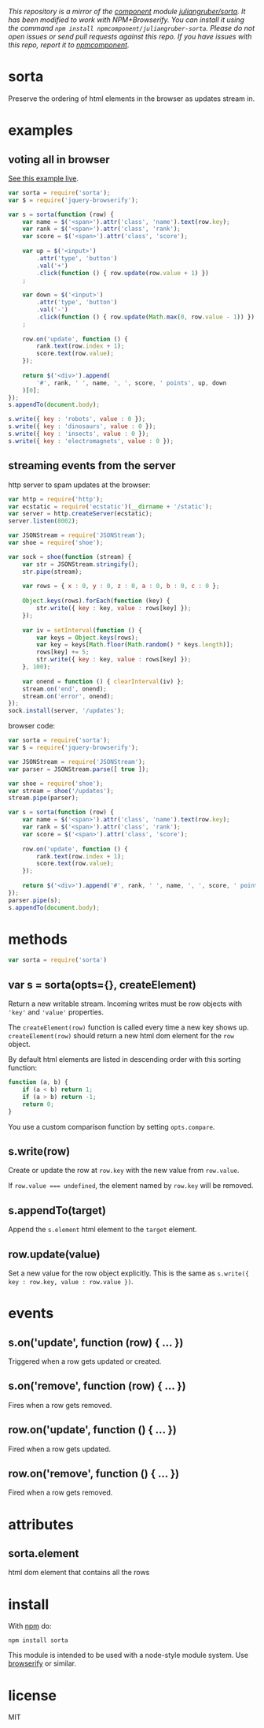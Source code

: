 *This repository is a mirror of the [component](http://component.io) module [juliangruber/sorta](http://github.com/juliangruber/sorta). It has been modified to work with NPM+Browserify. You can install it using the command `npm install npmcomponent/juliangruber-sorta`. Please do not open issues or send pull requests against this repo. If you have issues with this repo, report it to [npmcomponent](https://github.com/airportyh/npmcomponent).*
# sorta

Preserve the ordering of html elements in the browser as updates stream in.

# examples

## voting all in browser

[See this example live](http://substack.net/projects/sorta-vote/).

``` js
var sorta = require('sorta');
var $ = require('jquery-browserify');

var s = sorta(function (row) {
    var name = $('<span>').attr('class', 'name').text(row.key);
    var rank = $('<span>').attr('class', 'rank');
    var score = $('<span>').attr('class', 'score');
    
    var up = $('<input>')
        .attr('type', 'button')
        .val('+')
        .click(function () { row.update(row.value + 1) })
    ;
    
    var down = $('<input>')
        .attr('type', 'button')
        .val('-')
        .click(function () { row.update(Math.max(0, row.value - 1)) })
    ;
    
    row.on('update', function () {
        rank.text(row.index + 1);
        score.text(row.value);
    });
    
    return $('<div>').append(
        '#', rank, ' ', name, ', ', score, ' points', up, down
    )[0];
});
s.appendTo(document.body);

s.write({ key : 'robots', value : 0 });
s.write({ key : 'dinosaurs', value : 0 });
s.write({ key : 'insects', value : 0 });
s.write({ key : 'electromagnets', value : 0 });
```

## streaming events from the server

http server to spam updates at the browser:

``` js
var http = require('http');
var ecstatic = require('ecstatic')(__dirname + '/static');
var server = http.createServer(ecstatic);
server.listen(8002);

var JSONStream = require('JSONStream');
var shoe = require('shoe');

var sock = shoe(function (stream) {
    var str = JSONStream.stringify();
    str.pipe(stream);
    
    var rows = { x : 0, y : 0, z : 0, a : 0, b : 0, c : 0 };
    
    Object.keys(rows).forEach(function (key) {
        str.write({ key : key, value : rows[key] });
    });
    
    var iv = setInterval(function () {
        var keys = Object.keys(rows);
        var key = keys[Math.floor(Math.random() * keys.length)];
        rows[key] += 5;
        str.write({ key : key, value : rows[key] });
    }, 100);
    
    var onend = function () { clearInterval(iv) };
    stream.on('end', onend);
    stream.on('error', onend);
});
sock.install(server, '/updates');
```

browser code:

``` js
var sorta = require('sorta');
var $ = require('jquery-browserify');

var JSONStream = require('JSONStream');
var parser = JSONStream.parse([ true ]);

var shoe = require('shoe');
var stream = shoe('/updates');
stream.pipe(parser);

var s = sorta(function (row) {
    var name = $('<span>').attr('class', 'name').text(row.key);
    var rank = $('<span>').attr('class', 'rank');
    var score = $('<span>').attr('class', 'score');
    
    row.on('update', function () {
        rank.text(row.index + 1);
        score.text(row.value);
    });
    
    return $('<div>').append('#', rank, ' ', name, ', ', score, ' points')[0];
});
parser.pipe(s);
s.appendTo(document.body);
```

# methods

``` js
var sorta = require('sorta')
```

## var s = sorta(opts={}, createElement)

Return a new writable stream. Incoming writes must be row objects with `'key'`
and `'value'` properties.

The `createElement(row)` function is called every time a new key shows up.
`createElement(row)` should return a new html dom element for the `row` object.

By default html elements are listed in descending order with this sorting
function:

``` js
function (a, b) {
    if (a < b) return 1;
    if (a > b) return -1;
    return 0;
}
```

You use a custom comparison function by setting `opts.compare`.

## s.write(row)

Create or update the row at `row.key` with the new value from `row.value`.

If `row.value === undefined`, the element named by `row.key` will be removed.

## s.appendTo(target)

Append the `s.element` html element to the `target` element.

## row.update(value)

Set a new value for the row object explicitly. This is the same as
`s.write({ key : row.key, value : row.value })`.

# events

## s.on('update', function (row) { ... })

Triggered when a row gets updated or created.

## s.on('remove', function (row) { ... })

Fires when a row gets removed.

## row.on('update', function () { ... })

Fired when a row gets updated.

## row.on('remove', function () { ... })

Fired when a row gets removed.

# attributes

## sorta.element

html dom element that contains all the rows

# install

With [npm](http://npmjs.org) do:

```
npm install sorta
```

This module is intended to be used with a node-style module system.
Use [browserify](http://github.com/substack/node-browserify) or similar.

# license

MIT
